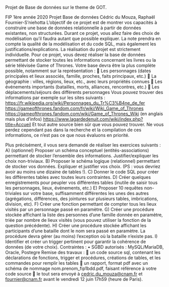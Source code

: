 Projet de Base de données sur le theme de GOT.

FIP 1ère année 2020 Projet Base de données
Cédric du Mouza, Raphaël Fournier-S’niehotta
L’objectif de ce projet est de montrer vos capacités à construire une base de données relationnelle à partir de données existantes, non structurées. Durant ce projet, vous allez faire des choix de modélisation qu’il faudra autant que possible expliquer. La note prendra en compte la qualité de la modélisation et du code SQL, mais également les justifications/explications. La réalisation du projet est strictement individuelle.
Pour ce projet, vous devez réaliser la base de données permettant de stocker toutes les informations concernant les livres ou la série télévisée Game of Thrones. Votre base devra être la plus complète possible, notamment sur la représentation :
 Les personnages (dates principales et lieux associés, famille, proches, faits principaux, etc.)
 La géographie : villes, régions, lieux, etc., avec leurs propriétés connues
 Les événements importants (batailles, morts, alliances, rencontres, etc.)
 Les déplacements/séjours des différents personnages
Vous pouvez trouver des informations par exemple sur les sites suivants :
https://fr.wikipedia.org/wiki/Personnages_du_Tr%C3%B4ne_de_fer https://gameofthrones.fandom.com/fr/wiki/Wiki_Game_of_Thrones https://gameofthrones.fandom.com/wiki/Game_of_Thrones_Wiki (en anglais mais plus d’infos) https://www.lagardedenuit.com/wiki/index.php?title=Accueil
Et tout autre source bien sûr que vous pouvez trouver. Ne vous perdez cependant pas dans la recherche et la compilation de ces informations, ce n’est pas ce que nous évaluons en priorité.
     
Plus précisément, il vous sera demandé de réaliser les exercices suivants :
A) (optionnel) Proposer un schéma conceptuel (entités-associations) permettant de stocker l’ensemble des informations. Justifier/expliquer les choix non-triviaux.
B) Proposer le schéma logique (relationnel) permettant de stocker vos données. Expliquer et justifier vos choix. (PS : vous devriez avoir au moins une dizaine de tables !).
C) Donner le code SQL pour créer les différentes tables avec toutes leurs contraintes.
D) Créer quelques enregistrements pour peupler vos différentes tables (inutile de saisir tous les
personnages, lieux, événements, etc.)
E) Proposer 10 requêtes non-triviales sur votre base, suffisamment différentes les unes des
autres (agrégations, différences, des jointures sur plusieurs tables, imbrications, division,
etc).
F) Créer une fonction permettant de compter tous les lieux visités par un personnage passé en
paramètre.
G) Créer une procédure stockée affichant la liste des personnes d’une famille donnée en
paramètre, triée par nombre de lieux visités (vous pouvez utiliser la fonction de la question
précédente).
H) Créer une procédure stockée affichant les participants d’une bataille dont le nom sera passé
en paramètre. La procédure devra gérer (au moins) l’exception où la bataille n’existe pas.
I) Identifier et créer un trigger pertinent pour garantir la cohérence de données (de votre
choix).
Contraintes :
• SGBD autorisés : MySQL/MariaDB, Oracle, Postegre Remise des travaux :
 un code source sql, contenant les déclarations de fonctions, trigger et procédures, créations de tables, et les commandes pour remplir les tables
 un rapport, format pdf avec un schéma de nommage nom.prenom_fip1bdd.pdf, faisant référence à votre code source
 le tout sera envoyé à cedric.du_mouza@cnam.fr et fournier@cnam.fr avant le vendredi 12 juin 17h59 (heure de Paris).
  
 